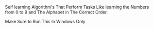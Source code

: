 Self learning Algorithm's That Perform Tasks Like learning the Numbers from 0 to 9 and The Alphabet in The Correct Order.



Make Sure to Run This In Windows Only
